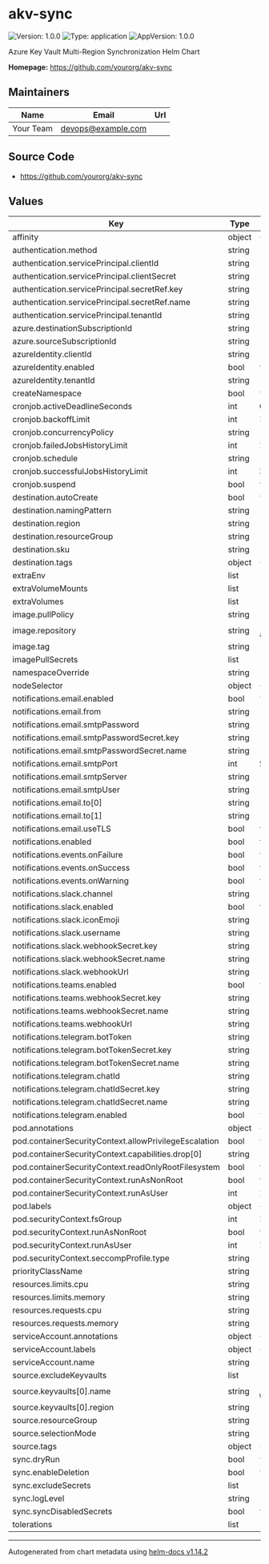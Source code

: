 # akv-sync

![Version: 1.0.0](https://img.shields.io/badge/Version-1.0.0-informational?style=flat-square) ![Type: application](https://img.shields.io/badge/Type-application-informational?style=flat-square) ![AppVersion: 1.0.0](https://img.shields.io/badge/AppVersion-1.0.0-informational?style=flat-square)

Azure Key Vault Multi-Region Synchronization Helm Chart

**Homepage:** <https://github.com/yourorg/akv-sync>

## Maintainers

| Name | Email | Url |
| ---- | ------ | --- |
| Your Team | <devops@example.com> |  |

## Source Code

* <https://github.com/yourorg/akv-sync>

## Values

| Key | Type | Default | Description |
|-----|------|---------|-------------|
| affinity | object | `{}` |  |
| authentication.method | string | `"workload-identity"` |  |
| authentication.servicePrincipal.clientId | string | `""` |  |
| authentication.servicePrincipal.clientSecret | string | `""` |  |
| authentication.servicePrincipal.secretRef.key | string | `""` |  |
| authentication.servicePrincipal.secretRef.name | string | `""` |  |
| authentication.servicePrincipal.tenantId | string | `""` |  |
| azure.destinationSubscriptionId | string | `""` |  |
| azure.sourceSubscriptionId | string | `""` |  |
| azureIdentity.clientId | string | `""` |  |
| azureIdentity.enabled | bool | `true` |  |
| azureIdentity.tenantId | string | `""` |  |
| createNamespace | bool | `false` |  |
| cronjob.activeDeadlineSeconds | int | `600` |  |
| cronjob.backoffLimit | int | `1` |  |
| cronjob.concurrencyPolicy | string | `"Forbid"` |  |
| cronjob.failedJobsHistoryLimit | int | `1` |  |
| cronjob.schedule | string | `"*/5 * * * *"` |  |
| cronjob.successfulJobsHistoryLimit | int | `3` |  |
| cronjob.suspend | bool | `false` |  |
| destination.autoCreate | bool | `false` |  |
| destination.namingPattern | string | `"{source_name}-replica"` |  |
| destination.region | string | `"northeurope"` |  |
| destination.resourceGroup | string | `""` |  |
| destination.sku | string | `"standard"` |  |
| destination.tags | object | `{}` |  |
| extraEnv | list | `[]` |  |
| extraVolumeMounts | list | `[]` |  |
| extraVolumes | list | `[]` |  |
| image.pullPolicy | string | `"Always"` |  |
| image.repository | string | `"midocker.azurecr.io/mi-akv-sync"` |  |
| image.tag | string | `"latest"` |  |
| imagePullSecrets | list | `[]` |  |
| namespaceOverride | string | `""` |  |
| nodeSelector | object | `{}` |  |
| notifications.email.enabled | bool | `false` |  |
| notifications.email.from | string | `"akv-sync@example.com"` |  |
| notifications.email.smtpPassword | string | `""` |  |
| notifications.email.smtpPasswordSecret.key | string | `"password"` |  |
| notifications.email.smtpPasswordSecret.name | string | `"smtp-credentials"` |  |
| notifications.email.smtpPort | int | `587` |  |
| notifications.email.smtpServer | string | `"smtp.example.com"` |  |
| notifications.email.smtpUser | string | `"notifications@example.com"` |  |
| notifications.email.to[0] | string | `"ops-team@example.com"` |  |
| notifications.email.to[1] | string | `"devops@example.com"` |  |
| notifications.email.useTLS | bool | `true` |  |
| notifications.enabled | bool | `true` |  |
| notifications.events.onFailure | bool | `true` |  |
| notifications.events.onSuccess | bool | `true` |  |
| notifications.events.onWarning | bool | `true` |  |
| notifications.slack.channel | string | `"#alerts"` |  |
| notifications.slack.enabled | bool | `true` |  |
| notifications.slack.iconEmoji | string | `":key:"` |  |
| notifications.slack.username | string | `"AKV Sync Bot"` |  |
| notifications.slack.webhookSecret.key | string | `"url"` |  |
| notifications.slack.webhookSecret.name | string | `"slack-webhook"` |  |
| notifications.slack.webhookUrl | string | `""` |  |
| notifications.teams.enabled | bool | `false` |  |
| notifications.teams.webhookSecret.key | string | `"url"` |  |
| notifications.teams.webhookSecret.name | string | `"teams-webhook"` |  |
| notifications.teams.webhookUrl | string | `""` |  |
| notifications.telegram.botToken | string | `""` |  |
| notifications.telegram.botTokenSecret.key | string | `"token"` |  |
| notifications.telegram.botTokenSecret.name | string | `"telegram-credentials"` |  |
| notifications.telegram.chatId | string | `""` |  |
| notifications.telegram.chatIdSecret.key | string | `"chatId"` |  |
| notifications.telegram.chatIdSecret.name | string | `"telegram-credentials"` |  |
| notifications.telegram.enabled | bool | `false` |  |
| pod.annotations | object | `{}` |  |
| pod.containerSecurityContext.allowPrivilegeEscalation | bool | `false` |  |
| pod.containerSecurityContext.capabilities.drop[0] | string | `"ALL"` |  |
| pod.containerSecurityContext.readOnlyRootFilesystem | bool | `true` |  |
| pod.containerSecurityContext.runAsNonRoot | bool | `true` |  |
| pod.containerSecurityContext.runAsUser | int | `1000` |  |
| pod.labels | object | `{}` |  |
| pod.securityContext.fsGroup | int | `1000` |  |
| pod.securityContext.runAsNonRoot | bool | `true` |  |
| pod.securityContext.runAsUser | int | `1000` |  |
| pod.securityContext.seccompProfile.type | string | `"RuntimeDefault"` |  |
| priorityClassName | string | `""` |  |
| resources.limits.cpu | string | `"500m"` |  |
| resources.limits.memory | string | `"512Mi"` |  |
| resources.requests.cpu | string | `"100m"` |  |
| resources.requests.memory | string | `"128Mi"` |  |
| serviceAccount.annotations | object | `{}` |  |
| serviceAccount.labels | object | `{}` |  |
| serviceAccount.name | string | `"akv-sync-sa"` |  |
| source.excludeKeyvaults | list | `[]` |  |
| source.keyvaults[0].name | string | `"source-keyvault-westeurope"` |  |
| source.keyvaults[0].region | string | `"westeurope"` |  |
| source.resourceGroup | string | `""` |  |
| source.selectionMode | string | `"all"` |  |
| source.tags | object | `{}` |  |
| sync.dryRun | bool | `false` |  |
| sync.enableDeletion | bool | `false` |  |
| sync.excludeSecrets | list | `[]` |  |
| sync.logLevel | string | `"INFO"` |  |
| sync.syncDisabledSecrets | bool | `true` |  |
| tolerations | list | `[]` |  |

----------------------------------------------
Autogenerated from chart metadata using [helm-docs v1.14.2](https://github.com/norwoodj/helm-docs/releases/v1.14.2)
